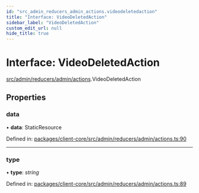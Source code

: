 ```yaml
---
id: "src_admin_reducers_admin_actions.videodeletedaction"
title: "Interface: VideoDeletedAction"
sidebar_label: "VideoDeletedAction"
custom_edit_url: null
hide_title: true
---
```


# Interface: VideoDeletedAction

[src/admin/reducers/admin/actions](../modules/src_admin_reducers_admin_actions.md).VideoDeletedAction

## Properties

### data

• **data**: StaticResource

Defined in: [packages/client-core/src/admin/reducers/admin/actions.ts:90](https://github.com/xr3ngine/xr3ngine/blob/716a06460/packages/client-core/src/admin/reducers/admin/actions.ts#L90)

___

### type

• **type**: *string*

Defined in: [packages/client-core/src/admin/reducers/admin/actions.ts:89](https://github.com/xr3ngine/xr3ngine/blob/716a06460/packages/client-core/src/admin/reducers/admin/actions.ts#L89)
